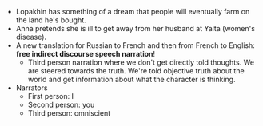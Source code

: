 - Lopakhin has something of a dream that people will eventually farm on the land he's bought.
- Anna pretends she is ill to get away from her husband at Yalta (women's disease).
- A new translation for Russian to French and then from French to English: **free indirect discourse speech narration**!
	- Third person narration where we don't get directly told thoughts. We are steered towards the truth. We're told objective truth about the world and get information about what the character is thinking.
- Narrators
	- First person: I
	- Second person: you
	- Third person: omniscient